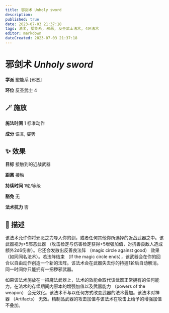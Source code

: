```yaml
---
title: 邪剑术 Unholy sword
description: 
published: true
date: 2023-07-03 21:37:18
tags: 法术, 塑能系, 邪恶, 反圣武士法术, 4环法术
editor: markdown
dateCreated: 2023-07-03 21:37:18
---
```


# **邪剑术** *Unholy sword*

**学派** 塑能系 \[邪恶\] 

**环位** 反圣武士 4

## 🪄 施放

**施法时间** 1 标准动作

**成分** 语言, 姿势

## ✨ 效果 

**目标** 接触到的近战武器 

**距离** 接触  

**持续时间** 1轮/等级 

**豁免** 无

**法术抗力** 否

## 📖 描述

该法术允许你将邪恶之力导入你的剑，或者任何其他你所选择的近战武器之中。该武器视为+5邪恶武器 （攻击检定与伤害检定获得+5增强加值，对抗善良敌人造成额外2d6伤害）。它还会发散出反善良法阵 （magic circle against good） 效果 （如同同名法术）。若法阵结束 （If the magic circle ends），该武器会在你的回合以自由动作创造一个新的法阵。该法术会在武器失去你的持握1轮后自动解消。同一时间你只能拥有一把秽邪武器。

如果该法术施放在一把魔法武器上，法术的效能会取代该武器正常拥有的任何能力，在法术的存续期间内原本的增强加值以及武器能力 （powers of the weapon） 会无效化。该法术不与以任何方式改变武器的法术叠加。该法术对神器 （Artifacts） 无效。精制品武器的攻击加值与该法术在攻击上给予的增强加值不叠加。
    